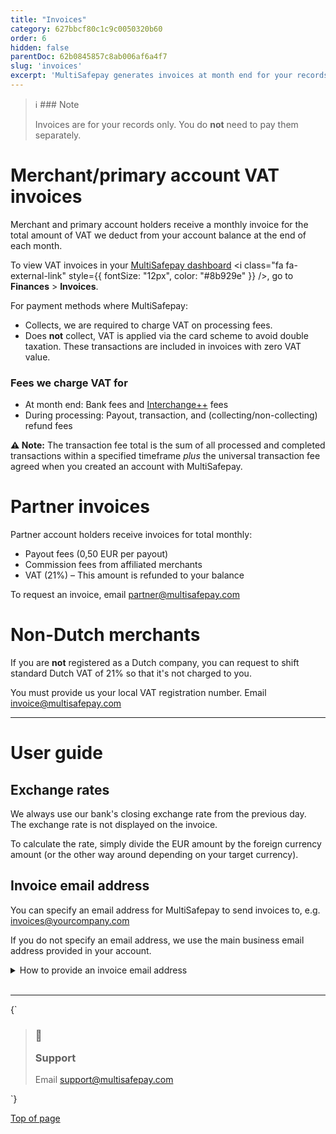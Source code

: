 ```yaml
---
title: "Invoices"
category: 627bbcf80c1c9c0050320b60
order: 6
hidden: false
parentDoc: 62b0845857c8ab006af6a4f7
slug: 'invoices'
excerpt: 'MultiSafepay generates invoices at month end for your records.'
---
```

> ℹ ### Note
>
> Invoices are for your records only. You do **not** need to pay them separately.

# Merchant/primary account VAT invoices

Merchant and primary account holders receive a monthly invoice for the total amount of VAT we deduct from your account balance at the end of each month.

To view VAT invoices in your <a href="https://merchant.multisafepay.com" target="_blank">MultiSafepay dashboard</a> <i class="fa fa-external-link" style={{ fontSize: "12px", color: "#8b929e" }} />, go to **Finances** > **Invoices**.

For payment methods where MultiSafepay:

* Collects, we are required to charge VAT on processing fees.
* Does **not** collect, VAT is applied via the <Glossary>card scheme</Glossary> to avoid double taxation. These transactions are included in invoices with zero VAT value.

### Fees we charge VAT for

* At month end: Bank fees and [Interchange++](/docs/interchange/) fees
* During processing: <Glossary>Payout</Glossary>, transaction, and (collecting/non-collecting) refund fees

**⚠️ Note:** The transaction fee total is the sum of all processed and completed transactions within a specified timeframe *plus* the universal transaction fee agreed when you created an account with MultiSafepay.

# Partner invoices

Partner account holders receive invoices for total monthly:

* <Glossary>Payout</Glossary> fees (0,50 EUR per payout)
* Commission fees from affiliated merchants
* VAT (21%) – This amount is refunded to your balance

To request an invoice, email [partner@multisafepay.com](mailto:partner@multisafepay.com)

# Non-Dutch merchants

If you are **not** registered as a Dutch company, you can request to shift standard Dutch VAT of 21% so that it's not charged to you.

You must provide us your local VAT registration number. Email [invoice@multisafepay.com](mailto:invoice@multisafepay.com)<br />

***

# User guide

## Exchange rates

We always use our bank's closing exchange rate from the previous day.\
The exchange rate is not displayed on the invoice.

To calculate the rate, simply divide the EUR amount by the foreign currency amount (or the other way around depending on your target currency).

## Invoice email address

You can specify an email address for MultiSafepay to send invoices to, e.g. [invoices@yourcompany.com](mailto:invoices@yourcompany.com)

If you do not specify an email address, we use the main business email address provided in your account.

<details id="how-to-provide-invoice-email-address">
  <summary>How to provide an invoice email address</summary>

  <br />

  1. Sign in to your <a href="https://merchant.multisafepay.com" target="_blank">MultiSafepay dashboard</a> <i class="fa fa-external-link" style={{ fontSize: "12px", color: "#8b929e" }} />.
  2. From the account list at the top-right of your screen, click **Account information**.
  3. On the **Contact details** page, in the **Invoices email** field, enter the email address.
  4. Click **Save**.
</details>

<br />

***

<HTMLBlock>{`
<blockquote class="callout callout_info">
    <h3 class="callout-heading false">
        <span class="callout-icon">💬</span>
        <p>Support</p>
    </h3>
    <p>Email <a href="mailto:support@multisafepay.com">support@multisafepay.com</a></p>
</blockquote>
`}</HTMLBlock>

[Top of page](#)